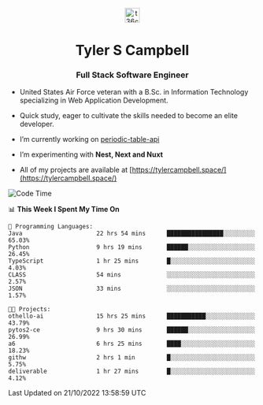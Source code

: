 <p align="center">
<a href="https://www.linkedin.com/in/t36campbell" target="blank"><img align="center" src="https://ik.imagekit.io/t36campbell/Portfolio/linkedin.png.original_m8bbGgPh6.png" alt="t36campbell" height="30" width="30" /></a>
</p>
<h1 align="center">Tyler S Campbell</h1>
<h3 align="center">Full Stack Software Engineer</h3>

* United States Air Force veteran with a B.Sc. in Information Technology specializing in Web Application Development. 

* Quick study, eager to cultivate the skills needed to become an elite developer.

* I’m currently working on [periodic-table-api](https://github.com/t36campbell/periodic-table-api)

* I’m experimenting with **Nest, Next and Nuxt**

* All of my projects are available at [https://tylercampbell.space/](https://tylercampbell.space/)

<!--START_SECTION:waka-->
![Code Time](http://img.shields.io/badge/Code%20Time-1%2C929%20hrs%2029%20mins-blue)

📊 **This Week I Spent My Time On** 

```text
💬 Programming Languages: 
Java                     22 hrs 54 mins      ████████████████░░░░░░░░░   65.03% 
Python                   9 hrs 19 mins       ██████░░░░░░░░░░░░░░░░░░░   26.45% 
TypeScript               1 hr 25 mins        █░░░░░░░░░░░░░░░░░░░░░░░░   4.03% 
CLASS                    54 mins             ░░░░░░░░░░░░░░░░░░░░░░░░░   2.57% 
JSON                     33 mins             ░░░░░░░░░░░░░░░░░░░░░░░░░   1.57%

🐱‍💻 Projects: 
othello-ai               15 hrs 25 mins      ███████████░░░░░░░░░░░░░░   43.79% 
pytos2-ce                9 hrs 30 mins       ██████░░░░░░░░░░░░░░░░░░░   26.99% 
a6                       6 hrs 25 mins       ████░░░░░░░░░░░░░░░░░░░░░   18.23% 
githw                    2 hrs 1 min         █░░░░░░░░░░░░░░░░░░░░░░░░   5.75% 
deliverable              1 hr 27 mins        █░░░░░░░░░░░░░░░░░░░░░░░░   4.12%

```


 Last Updated on 21/10/2022 13:58:59 UTC
<!--END_SECTION:waka-->

